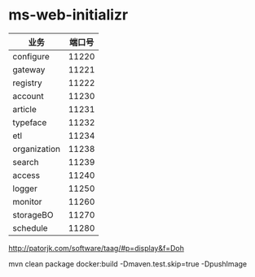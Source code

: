 # ms-web-initializr
|业务|端口号|
|---|---|
|configure|11220|
|gateway|11221|
|registry|11222|
|account|11230| 
|article|11231| 
|typeface|11232| 
|etl|11234| 
|organization|11238| 
|search|11239| 
|access|11240| 
|logger|11250| 
|monitor|11260| 
|storageBO|11270| 
|schedule|11280|

http://patorjk.com/software/taag/#p=display&f=Doh

mvn clean package docker:build -Dmaven.test.skip=true -DpushImage
